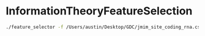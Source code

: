 # InformationTheoryFeatureSelection

``` bash
./feature_selector -f /Users/austin/Desktop/GDC/jmim_site_coding_rna.csv -y 0 -k 200 -d -v -o jmim_primary_site_ -h 
```
